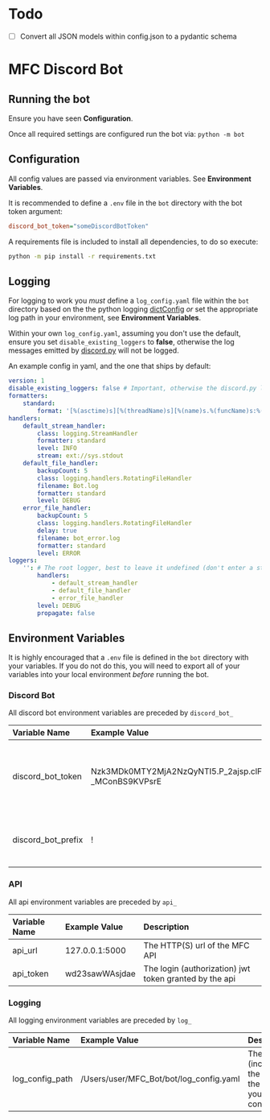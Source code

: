 # Todo

- [ ] Convert all JSON models within config.json to a pydantic schema

# MFC Discord Bot

## Running the bot

Ensure you have seen **Configuration**. 

Once all required settings are configured run the bot via: `python -m bot`


## Configuration

All config values are passed via environment variables. See **Environment Variables**.

It is recommended to define a `.env` file in the `bot` directory with the bot token argument:
```ini
discord_bot_token="someDiscordBotToken"
```

A requirements file is included to install all dependencies, to do so execute:

```bash
python -m pip install -r requirements.txt
```


## Logging

For logging to work you *must* define a `log_config.yaml` file within the `bot` directory based on the the python
logging [dictConfig](https://docs.python.org/3/library/logging.config.html#dictionary-schema-details) *or* set the 
appropriate log path in your environment, see **Environment Variables**. 

Within your own `log_config.yaml`, assuming you don't use the default, ensure you set `disable_existing_loggers` to
**false**, otherwise the log messages emitted by [discord.py](https://discordpy.readthedocs.io/en/latest/index.html)
will not be logged.

An example config in yaml, and the one that ships by default:

```yaml
version: 1
disable_existing_loggers: false # Important, otherwise the discord.py logs will not be logged. Keep this as false
formatters:
    standard:
        format: '[%(asctime)s][%(threadName)s][%(name)s.%(funcName)s:%(lineno)d][%(levelname)s] %(message)s'
handlers:
    default_stream_handler:
        class: logging.StreamHandler
        formatter: standard
        level: INFO
        stream: ext://sys.stdout
    default_file_handler:
        backupCount: 5
        class: logging.handlers.RotatingFileHandler
        filename: Bot.log
        formatter: standard
        level: DEBUG
    error_file_handler:
        backupCount: 5
        class: logging.handlers.RotatingFileHandler
        delay: true
        filename: bot_error.log
        formatter: standard
        level: ERROR
loggers:
    '': # The root logger, best to leave it undefined (don't enter a string)
        handlers:
            - default_stream_handler
            - default_file_handler
            - error_file_handler
        level: DEBUG
        propagate: false
```


## Environment Variables

It is highly encouraged that a `.env` file is defined in the `bot` directory with your variables. If you do not do this,
you will need to export all of your variables into your local environment *before* running the bot.


### Discord Bot

All discord bot environment variables are preceded by `discord_bot_`

| Variable Name      | Example Value                                                | Description 
| :---               | :---                                                         | :---        
| discord_bot_token  | Nzk3MDk0MTY2MjA2NzQyNTI5.P_2ajsp.clF0tD4CA0Nb-_MConBS9KVPsrE | Your discord bot's token, found at the [discord developer portal](https://discord.com/developers/applications)
| discord_bot_prefix | !                                                            | The prefix used to invoke bot commands, e.g. `!help`

### API

All api environment variables are preceded by `api_`

| Variable Name | Example Value  | Description
| :---          | :---           | :---
| api_url       | 127.0.0.1:5000 | The HTTP(S) url of the MFC API
| api_token     | wd23sawWAsjdae | The login (authorization) jwt token granted by the api


### Logging

All logging environment variables are preceded by `log_`

| Variable Name   | Example Value                           | Description
| :---            | :---                                    | :---
| log_config_path | /Users/user/MFC_Bot/bot/log_config.yaml | The path (including the name of the file) of your log config.
